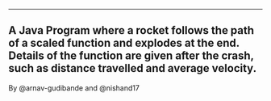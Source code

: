 ------------------------------------------------------------------------
A Java Program where a rocket follows the path of a scaled function and explodes at the end. Details of the function are given after the crash, such as distance travelled and average velocity.
------------------------------------------------------------------------

By @arnav-gudibande and @nishand17

